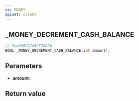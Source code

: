 ```yaml
---
ns: MONEY
apiset: client
---
```

## _MONEY_DECREMENT_CASH_BALANCE

```c
// 0x466BC8769CF26A7A
BOOL _MONEY_DECREMENT_CASH_BALANCE(int amount);
```


## Parameters
* **amount**:

## Return value

